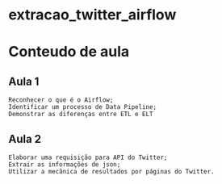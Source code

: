 # extracao_twitter_airflow

# Conteudo de aula

  ## Aula 1

    Reconhecer o que é o Airflow;
    Identificar um processo de Data Pipeline;
    Demonstrar as diferenças entre ETL e ELT
    
  ## Aula 2

    Elaborar uma requisição para API do Twitter;
    Extrair as informações de json;
    Utilizar a mecânica de resultados por páginas do Twitter.
  